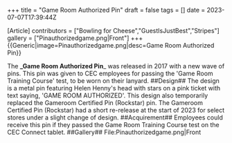 +++
title = "Game Room Authorized Pin"
draft = false
tags = []
date = 2023-07-07T17:39:44Z

[Article]
contributors = ["Bowling for Cheese","GuestIsJustBest","Stripes"]
gallery = ["Pinauthorizedgame.png|Front"]
+++
{{Generic|image=Pinauthorizedgame.png|desc=Game Room Authorized Pin}}

The **_Game Room Authorized Pin**_ was released in 2017 with a new wave of pins.  This pin was given to CEC employees for passing the 'Game Room Training Course' test, to be worn on their lanyard.
##Design##
The design is a metal pin featuring Helen Henny's head with stars on a pink ticket with text saying, 'GAME ROOM AUTHORIZED'. This design also temporarily replaced the Gameroom Certified Pin (Rockstar) pin. The Gameroom Certified Pin (Rockstar) had a short re-release at the start of 2023 for select stores under a slight change of design. 
##Acquirement##
Employees could receive this pin if they passed the Game Room Training Course test on the CEC Connect tablet.
##Gallery##
<gallery>
File:Pinauthorizedgame.png|Front
</gallery>